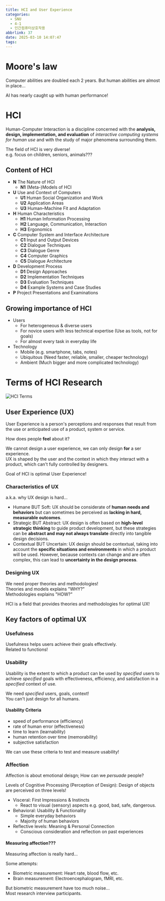 ```yaml
---
title: HCI and User Experience
categories:
  - SNU
  - 4-1
  - 인간컴퓨터상호작용
abbrlink: 37
date: 2025-03-10 14:07:47
tags:
---
```


# Moore's law

Computer abilities are doubled each 2 years. But human abilities are almost in place...

AI has nearly caught up with human performance!

# HCI

Human-Computer Interaction is a discipline concerned with the **analysis, design, implementation, and evaluation** of *interactive computing systems for human use* and with the study of major phenomena surrounding them.

The field of HCI is very diverse!  
e.g. focus on children, seniors, animals???

## Content of HCI

- **N** The Nature of HCI
  - **N1** (Meta-)Models of HCI
- **U** Use and Context of Computers
  - **U1** Human Social Organization and Work
  - **U2** Application Areas
  - **U3** Human–Machine Fit and Adaptation
- **H** Human Characteristics
  - **H1** Human Information Processing
  - **H2** Language, Communication, Interaction
  - **H3** Ergonomics
- **C** Computer System and Interface Architecture
  - **C1** Input and Output Devices
  - **C2** Dialogue Techniques
  - **C3** Dialogue Genre
  - **C4** Computer Graphics
  - **C5** Dialogue Architecture
- **D** Development Process
  - **D1** Design Approaches
  - **D2** Implementation Techniques
  - **D3** Evaluation Techniques
  - **D4** Example Systems and Case Studies
- **P** Project Presentations and Examinations

## Growing importance of HCI

- Users
  - For heterogeneous & diverse users
  - For novice users with less technical expertise (Use as tools, not for goals)
  - For almost every task in everyday life
- Technology
  - Mobile (e.g. smartphone, tabs, notes)
  - Ubiquitous (Need faster, reliable, smaller, cheaper technology)
  - Ambient (Much bigger and more complicated technology)

# Terms of HCI Research

![HCI Terms](hci_terms.png)

## User Experience (UX)

User Experience is a person's perceptions and responses that result from the use or anticipated use of a product, system or service.

How does people **feel** about it?

We cannot design a user experience, we can only design **for** a ser experience.  
UX is shaped by the user and the context in which they interact with a product, which can't fully controlled by designers.

Goal of HCI is optimal User Experience!

### Characteristics of UX

a.k.a. why UX design is hard...

- Humane BUT Soft: UX should be considerate of **human needs and behaviors** but can sometimes be perceived as **lacking in hard, measurable outcomes**.
- Strategic BUT Abstract: UX design is often based on **high-level strategic thinking** to guide product development, but these strategies can be **abstract and may not always translate** directly into tangible design decisions.
- Contextual BUT Uncertain: UX design should be contextual, taking into account the **specific situations and environments** in which a product will be used. However, because contexts can change and are often complex, this can lead to **uncertainty in the design process**.

### Designing UX

We need proper theories and methodologies!  
Theories and models explains "WHY?"  
Methodologies explains "HOW?"

HCI is a field that provides theories and methodologies for optimal UX!

## Key factors of optimal UX

### Usefulness

Usefulness helps users achieve their goals effectively.  
Related to functions!

### Usability

Usability is the extent to which a product can be used by *specified* users to achieve *specified* goals with effectiveness, efficiency, and satisfaction in a *specified* context of use.

We need *specified* users, goals, context!  
You can't just design for all humans.

#### Usability Criteria

- speed of performance (efficiency)
- rate of human error (effectiveness)
- time to learn (learnability)
- human retention over time (memorability)
- subjective satisfaction

We can use these criteria to test and measure usability!

### Affection

Affection is about emotional deisgn; How can we *persuade* people?

Levels of Cognitive Processing (Perception of Design): Design of objects are perceived on three levels!

- Visceral: First Impressions & Instincts
  - React to visual (sensory) aspects e.g. good, bad, safe, dangerous.
- Behavioral: Usability & Functionality
  - Simple everyday behaviors
  - Majority of human behaviors
- Reflective levels: Meaning & Personal Connection
  - Conscious consideration and reflection on past experiences

#### Measuring affection???

Measuring affection is really hard...

Some attempts:

- Biometric measurement: Heart rate, blood flow, etc.
- Brain measurement: Electroencephalogram, fMRI, etc.

But biometric measurement have too much noise...  
Most research interview participants.
